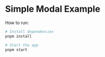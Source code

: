 # Simple Modal Example

How to run:

```bash
# Install dependencies
pnpm install

# Start the app
pnpm start
```
